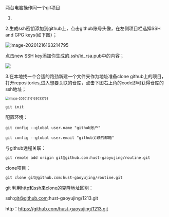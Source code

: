 两台电脑操作同一个git项目

1.

2.生成ssh密钥添加到github上，点击github账号头像，在左侧项目栏选择SSH and GPG keys(如下图）；

![image-20201216163214795](D:\prj\routine\question\两台电脑操作同一个git项目\两台电脑操作同一个git项目.assets\image-20201216163214795.png)

点击new SSH key添加你生成的.ssh/id_rsa.pub中的内容；

![](D:\prj\routine\question\两台电脑操作同一个git项目\两台电脑操作同一个git项目.assets\image-20201216163318464-1608110210169.png)



3.在本地找一个合适的路劲新建一个文件夹作为地址准备clone  github上的项目，打开repositories,进入想要关联的仓库，点击下图右上角的code即可获得仓库的ssh地址；

<img src="D:\prj\routine\question\两台电脑操作同一个git项目\两台电脑操作同一个git项目.assets\image-20201216163033763.png" alt="image-20201216163033763" style="zoom: 67%;" />

`git init`

配置环境：

`git config --global user.name "github账户"`

`git config --global user.email "github关联的邮箱"`

与github远程关联：

`git remote add origin git@github.com:hust-gaoyujing/routine.git`

clone项目：

 `git clone git@github.com:hust-gaoyujing/routine.git`



git 利用http和ssh来clone的克隆地址区别：

ssh:git@github.com:hust-gaoyujing/1213.git

http：https://github.com/hust-gaoyujing/1213.git